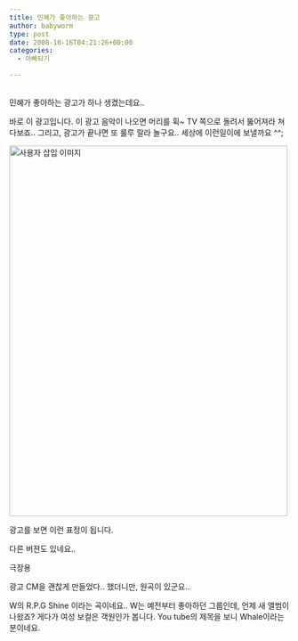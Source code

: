 ```yaml
---
title: 민혜가 좋아하는 광고
author: babyworm
type: post
date: 2008-10-16T04:21:26+00:00
categories:
  - 아빠되기

---
```

<DIV align=center>  
<DIV align=center>  
<DIV align=center>  
<DIV align=center>  
<DIV align=center>  
<DIV align=center>&nbsp;</DIV></DIV></DIV></DIV></DIV></DIV>  
민혜가 좋아하는 광고가 하나 생겼는데요.. 

바로 이 광고입니다. 이 광고 음악이 나오면 머리를 휙~ TV 쪽으로 돌려서 뚫어져라 쳐다보죠.. 그리고, 광고가 끝나면 또 룰루 랄라 놀구요.. 세상에 이런일이에 보낼까요 ^^;

<P align=center></p> 

<div style="width: 510px" class="wp-caption aligncenter">
  <img loading="lazy" decoding="async" src="https://i0.wp.com/babyworm.net/wordpress/wp-content/uploads/1/ok0.JPG?resize=500%2C666" width="500" height="666" alt="사용자 삽입 이미지" data-recalc-dims="1" />
  
  <p class="wp-caption-text">
    광고를 보면 이런 표정이 됩니다.
  </p>
</div>

다른 버젼도 있네요..  
  
극장용  


광고 CM을 괜찮게 만들었다.. 했더니만, 원곡이 있군요..

W의 R.P.G Shine 이라는 곡이네요.. W는 예전부터 좋아하던 그룹인데, 언제 새 앨범이 나왔죠? 게다가 여성 보컬은 객원인가 봅니다. You tube의 제목을 보니 Whale이라는 분이네요.
